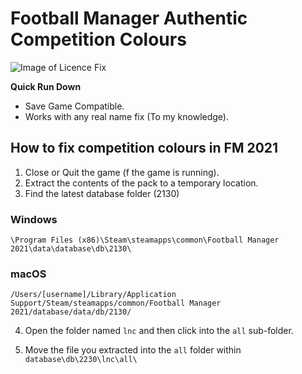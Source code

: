 # Football Manager Authentic Competition Colours

![Image of Licence Fix](https://i.ibb.co/hVhcTFx/Screenshot-2019-10-23-09-24-32.png)

**Quick Run Down**
- Save Game Compatible.
- Works with any real name fix (To my knowledge).

## How to fix competition colours in FM 2021

1. Close or Quit the game (f the game is running).
2. Extract the contents of the pack to a temporary location.
3. Find the latest database folder (2130) 
### Windows
```
\Program Files (x86)\Steam\steamapps\common\Football Manager 2021\data\database\db\2130\
```
### macOS
```
/Users/[username]/Library/Application Support/Steam/steamapps/common/Football Manager 2021/database/data/db/2130/
```

4. Open the folder named `lnc` and then click into the `all` sub-folder. 

5. Move the file you extracted into the `all` folder within `database\db\2230\lnc\all\`